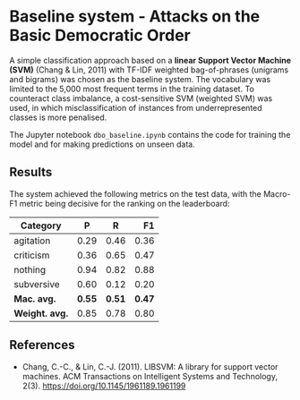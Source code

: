 # Baseline system - Attacks on the Basic Democratic Order

A simple classification approach based on a **linear Support Vector Machine (SVM)** (Chang & Lin, 2011) with TF-IDF weighted bag-of-phrases (unigrams and bigrams) was chosen as the baseline system. The vocabulary was limited to the 5,000 most frequent terms in the training dataset. To counteract class imbalance, a cost-sensitive SVM (weighted SVM) was used, in which misclassification of instances from underrepresented classes is more penalised. 

The Jupyter notebook `dbo_baseline.ipynb` contains the code for training the model and for making predictions on unseen data.

## Results 

The system achieved the following metrics on the test data, with the Macro-F1 metric being decisive for the ranking on the leaderboard:

| Category      |   P  |   R  |  F1  |
| ------------- | ---- | ---- |  -:  |
| agitation     | 0.29 | 0.46 | 0.36 |
| criticism     | 0.36 | 0.65 | 0.47 |
| nothing       | 0.94 | 0.82 | 0.88 |
| subversive    | 0.60 | 0.12 | 0.20 |
| **Mac. avg.** | **0.55** | **0.51** | **0.47** |
| **Weight. avg.** | 0.85 | 0.78 | 0.80 |

## References

- Chang, C.-C., & Lin, C.-J. (2011). LIBSVM: A library for support vector machines. ACM Transactions on Intelligent Systems and Technology, 2(3). https://doi.org/10.1145/1961189.1961199

